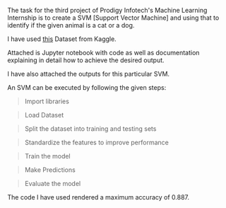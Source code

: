 The task for the third project of Prodigy Infotech's Machine Learning Internship is to create a SVM [Support Vector Machine] and using that to identify if the given animal is a cat or a dog. 

I have used [this](https://www.kaggle.com/datasets/biaiscience/dogs-vs-cats?select=train) Dataset from Kaggle.

Attached is Jupyter notebook with code as well as documentation explaining in detail how to achieve the desired output.

I have also attached the outputs for this particular SVM.

An SVM can be executed by following the given steps:

> Import libraries

> Load Dataset

> Split the dataset into training and testing sets

> Standardize the features to improve performance

> Train the model

> Make Predictions

> Evaluate the model

The code I have used rendered a maximum accuracy of 0.887. 
